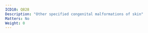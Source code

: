 ```yaml
---
ICD10: Q828
Description: "Other specified congenital malformations of skin"
Matters: No
Weight: 0
---
```


